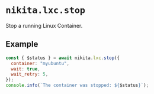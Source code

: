 
# `nikita.lxc.stop`

Stop a running Linux Container.

## Example

```js
const { $status } = await nikita.lxc.stop({
  container: "myubuntu",
  wait: true,
  wait_retry: 5,
});
console.info(`The container was stopped: ${$status}`);
```
